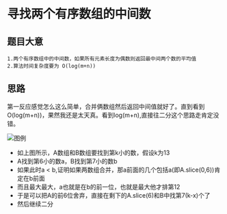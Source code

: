 # 寻找两个有序数组的中间数

## 题目大意
    1.两个有序数组中的中间数，如果所有元素长度为偶数则返回最中间两个数的平均值
    2.算法时间复杂度要为 O(log(m+n))

## 思路

第一反应感觉怎么这么简单，合并俩数组然后返回中间值就好了。直到看到O(log(m+n))，果然我还是太天真。看到log(m+n),直接往二分这个思路走肯定没错。

![图例](https://github.com/LuciferChiu/leetcode/blob/master/solutions/004.median-of-two-sorted-arrays/img1.png?raw=true)

* 如上图所示，A数组和B数组要找到第k小的数，假设k为13
* A找到第6小的数a，B找到第7小的数b
* 如果此时a < b,证明如果两数组合并，那a前面的几个包括a(即A.slice(0,6))肯定在b前面
* 而且最大最大，a也就是在b的前一位，也就是最大他才排第12
* 于是可以把A的前6位舍弃，直接在剩下的A.slice(6)和B中找第7(k-x)个了
* 然后继续二分